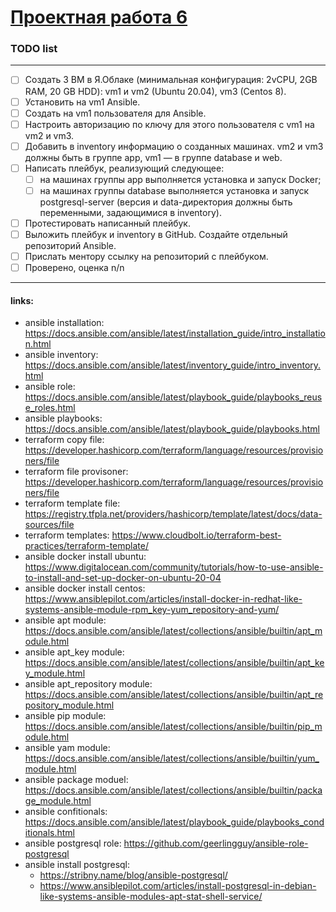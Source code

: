 # [Проектная работа 6](https://lms.skillfactory.ru/courses/course-v1:SkillFactory+DEVOPS-3.0+2021/courseware/1818f1e4a2fa4e2aace76827bb5ed460/16464aa2386641fb9f326ae307b580c4/1?activate_block_id=block-v1%3ASkillFactory%2BDEVOPS-3.0%2B2021%2Btype%40vertical%2Bblock%40c9071b004cc3489482c5f5a1eaac931b)

### TODO list
___
- [ ] Создать 3 ВМ в Я.Облаке (минимальная конфигурация: 2vCPU, 2GB RAM, 20 GB HDD): vm1 и vm2 (Ubuntu 20.04), vm3 (Centos 8).
- [ ] Установить на vm1 Ansible.
- [ ] Создать на vm1 пользователя для Ansible.
- [ ] Настроить авторизацию по ключу для этого пользователя с vm1 на vm2 и vm3.
- [ ] Добавить в inventory информацию о созданных машинах. vm2 и vm3 должны быть в группе app, vm1 — в группе database и web.
- [ ] Написать плейбук, реализующий следующее:
    - [ ] на машинах группы app выполняется установка и запуск Docker;
    - [ ] на машинах группы database выполняется установка и запуск postgresql-server (версия и data-директория должны быть переменными, задающимися в inventory).
- [ ] Протестировать написанный плейбук.
- [ ] Выложить плейбук и inventory в GitHub. Создайте отдельный репозиторий Ansible.
- [ ] Прислать ментору ссылку на репозиторий с плейбуком.
- [ ] Проверено, оценка n/n

___

#### links:
* ansible installation: <https://docs.ansible.com/ansible/latest/installation_guide/intro_installation.html>
* ansible inventory: <https://docs.ansible.com/ansible/latest/inventory_guide/intro_inventory.html>
* ansible role: <https://docs.ansible.com/ansible/latest/playbook_guide/playbooks_reuse_roles.html>
* ansible playbooks: <https://docs.ansible.com/ansible/latest/playbook_guide/playbooks.html>
* terraform copy file: <https://developer.hashicorp.com/terraform/language/resources/provisioners/file>
* terraform file provisoner: <https://developer.hashicorp.com/terraform/language/resources/provisioners/file>
* terraform template file: <https://registry.tfpla.net/providers/hashicorp/template/latest/docs/data-sources/file>
* terraform templates: <https://www.cloudbolt.io/terraform-best-practices/terraform-template/>
* ansible docker install ubuntu: <https://www.digitalocean.com/community/tutorials/how-to-use-ansible-to-install-and-set-up-docker-on-ubuntu-20-04>
* ansible docker install centos: <https://www.ansiblepilot.com/articles/install-docker-in-redhat-like-systems-ansible-module-rpm_key-yum_repository-and-yum/>
* ansible apt module: <https://docs.ansible.com/ansible/latest/collections/ansible/builtin/apt_module.html>
* ansible apt_key module: <https://docs.ansible.com/ansible/latest/collections/ansible/builtin/apt_key_module.html>
* ansible apt_repository module: <https://docs.ansible.com/ansible/latest/collections/ansible/builtin/apt_repository_module.html>
* ansible pip module: <https://docs.ansible.com/ansible/latest/collections/ansible/builtin/pip_module.html>
* ansible yam module: <https://docs.ansible.com/ansible/latest/collections/ansible/builtin/yum_module.html>
* ansible package moduel: <https://docs.ansible.com/ansible/latest/collections/ansible/builtin/package_module.html>
* ansible confitionals: <https://docs.ansible.com/ansible/latest/playbook_guide/playbooks_conditionals.html>
* ansible postgresql role: <https://github.com/geerlingguy/ansible-role-postgresql>
* ansible install  postgresql:
    * <https://stribny.name/blog/ansible-postgresql/>
    * <https://www.ansiblepilot.com/articles/install-postgresql-in-debian-like-systems-ansible-modules-apt-stat-shell-service/>
